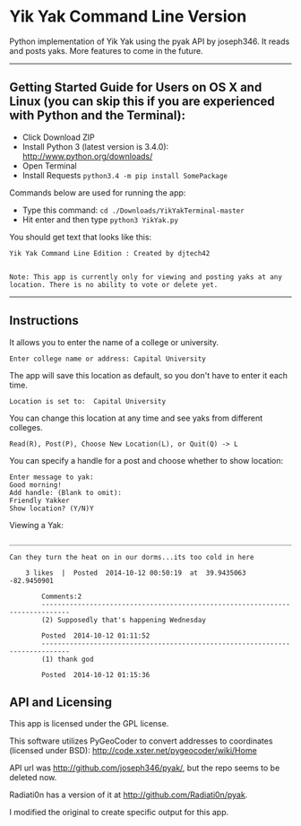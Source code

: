Yik Yak Command Line Version
==============

Python implementation of Yik Yak using the pyak API by joseph346. It reads and posts yaks. More features to come in the future.

--------------------------------------------------------------------------------------
## Getting Started Guide for Users on OS X and Linux (you can skip this if you are experienced with Python and the Terminal):

- Click Download ZIP
- Install Python 3 (latest version is 3.4.0): http://www.python.org/downloads/
- Open Terminal
- Install Requests ```python3.4 -m pip install SomePackage```

Commands below are used for running the app:
- Type this command: ```cd ./Downloads/YikYakTerminal-master```
- Hit enter and then type ```python3 YikYak.py```

You should get text that looks like this:

    Yik Yak Command Line Edition : Created by djtech42
    
    
    Note: This app is currently only for viewing and posting yaks at any location. There is no ability to vote or delete yet.


--------------------------------------------------------------------------------------

## Instructions

It allows you to enter the name of a college or university.

```Enter college name or address: Capital University ```

The app will save this location as default, so you don't have to enter it each time. 

```Location is set to:  Capital University ```

You can change this location at any time and see yaks from different colleges.

```Read(R), Post(P), Choose New Location(L), or Quit(Q) -> L```

You can specify a handle for a post and choose whether to show location:

    Enter message to yak: 
    Good morning!
    Add handle: (Blank to omit): 
    Friendly Yakker
    Show location? (Y/N)Y


Viewing a Yak:

    _____________________________________________________________________________________________
    
    Can they turn the heat on in our dorms...its too cold in here
    
    	3 likes  |  Posted  2014-10-12 00:50:19  at  39.9435063 -82.9450901
    
    		Comments:2
    		-----------------------------------------------------------------------------
    		(2) Supposedly that's happening Wednesday 
    
    		Posted  2014-10-12 01:11:52
    		-----------------------------------------------------------------------------
    		(1) thank god  
    
    		Posted  2014-10-12 01:15:36
    		
## API and Licensing

This app is licensed under the GPL license.

This software utilizes PyGeoCoder to convert addresses to coordinates (licensed under BSD): http://code.xster.net/pygeocoder/wiki/Home

API url was http://github.com/joseph346/pyak/, but the repo seems to be deleted now.

Radiati0n has a version of it at http://github.com/Radiati0n/pyak. 

I modified the original to create specific output for this app.
